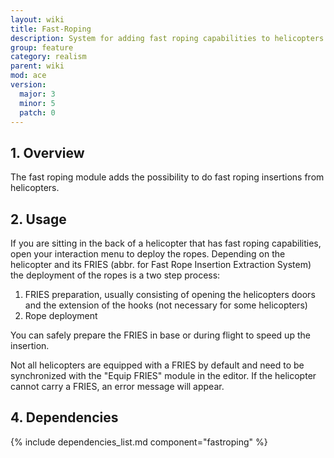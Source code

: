 ```yaml
---
layout: wiki
title: Fast-Roping
description: System for adding fast roping capabilities to helicopters.
group: feature
category: realism
parent: wiki
mod: ace
version:
  major: 3
  minor: 5
  patch: 0
---
```


## 1. Overview
The fast roping module adds the possibility to do fast roping insertions from helicopters.

## 2. Usage
If you are sitting in the back of a helicopter that has fast roping capabilities, open your interaction menu to deploy the ropes. Depending on the helicopter and its FRIES (abbr. for Fast Rope Insertion Extraction System) the deployment of the ropes is a two step process:

1. FRIES preparation, usually consisting of opening the helicopters doors and the extension of the hooks (not necessary for some helicopters)
2. Rope deployment

You can safely prepare the FRIES in base or during flight to speed up the insertion.

Not all helicopters are equipped with a FRIES by default and need to be synchronized with the "Equip FRIES" module in the editor. If the helicopter cannot carry a FRIES, an error message will appear.

## 4. Dependencies

{% include dependencies_list.md component="fastroping" %}
